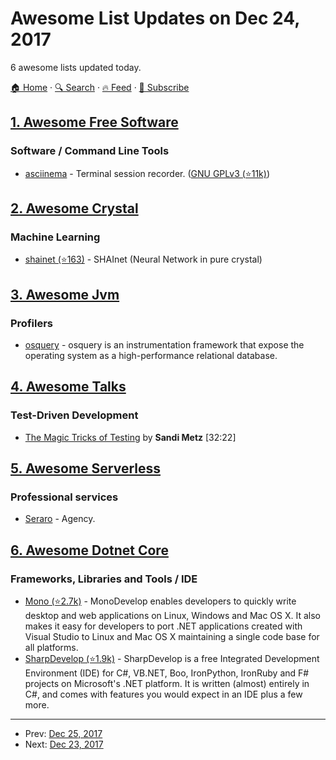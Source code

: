 # Awesome List Updates on Dec 24, 2017

6 awesome lists updated today.

[🏠 Home](/README.md) · [🔍 Search](https://www.trackawesomelist.com/search/) · [🔥 Feed](https://www.trackawesomelist.com/rss.xml) · [📮 Subscribe](https://trackawesomelist.us17.list-manage.com/subscribe?u=d2f0117aa829c83a63ec63c2f&id=36a103854c)



## [1. Awesome Free Software](/content/johnjago/awesome-free-software/README.md)

### Software / Command Line Tools

*   [asciinema](https://asciinema.org/) - Terminal session recorder. ([GNU GPLv3 (⭐11k)](https://github.com/asciinema/asciinema/blob/develop/LICENSE))

## [2. Awesome Crystal](/content/veelenga/awesome-crystal/README.md)

### Machine Learning

*   [shainet (⭐163)](https://github.com/NeuraLegion/shainet) - SHAInet (Neural Network in pure crystal)

## [3. Awesome Jvm](/content/deephacks/awesome-jvm/README.md)

### Profilers

*   [osquery](https://osquery.io/) - osquery is an instrumentation framework that expose the operating system as a high-performance relational database.

## [4. Awesome Talks](/content/JanVanRyswyck/awesome-talks/README.md)

### Test-Driven Development

*   [The Magic Tricks of Testing](https://www.youtube.com/watch?v=URSWYvyc42M) by **Sandi Metz** \[32:22]

## [5. Awesome Serverless](/content/pmuens/awesome-serverless/README.md)

### Professional services

*   [Seraro](http://www.seraro.com) - Agency.

## [6. Awesome Dotnet Core](/content/thangchung/awesome-dotnet-core/README.md)

### Frameworks, Libraries and Tools / IDE

*   [Mono (⭐2.7k)](https://github.com/mono/monodevelop) - MonoDevelop enables developers to quickly write desktop and web applications on Linux, Windows and Mac OS X. It also makes it easy for developers to port .NET applications created with Visual Studio to Linux and Mac OS X maintaining a single code base for all platforms.
*   [SharpDevelop (⭐1.9k)](https://github.com/icsharpcode/SharpDevelop) - SharpDevelop is a free Integrated Development Environment (IDE) for C#, VB.NET, Boo, IronPython, IronRuby and F# projects on Microsoft's .NET platform. It is written (almost) entirely in C#, and comes with features you would expect in an IDE plus a few more.

---

- Prev: [Dec 25, 2017](/content/2017/12/25/README.md)
- Next: [Dec 23, 2017](/content/2017/12/23/README.md)